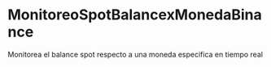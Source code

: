 # MonitoreoSpotBalancexMonedaBinance
Monitorea el balance spot respecto a una moneda especifica en tiempo real
